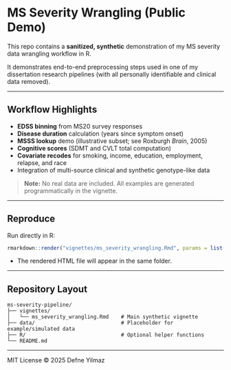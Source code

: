 # MS Severity Wrangling (Public Demo)

This repo contains a **sanitized, synthetic** demonstration of my MS severity data wrangling workflow in R.

It demonstrates end-to-end preprocessing steps used in one of my dissertation research pipelines (with all personally identifiable and clinical data removed).  

---

## Workflow Highlights
- **EDSS binning** from MS20 survey responses  
- **Disease duration** calculation (years since symptom onset)  
- **MSSS lookup** demo (illustrative subset; see Roxburgh *Brain*, 2005)  
- **Cognitive scores** (SDMT and CVLT total computation)  
- **Covariate recodes** for smoking, income, education, employment, relapse, and race  
- Integration of multi-source clinical and synthetic genotype-like data  

> **Note:** No real data are included. All examples are generated programmatically in the vignette.

---

## Reproduce
Run directly in R:
```r
rmarkdown::render("vignettes/ms_severity_wrangling.Rmd", params = list(seed = 42)) 
```
- The rendered HTML file will appear in the same folder.
---

## Repository Layout
```
ms-severity-pipeline/
├── vignettes/
│   └── ms_severity_wrangling.Rmd    # Main synthetic vignette
├── data/                            # Placeholder for example/simulated data
├── R/                               # Optional helper functions
└── README.md
```
---

MIT License © 2025 Defne Yilmaz
